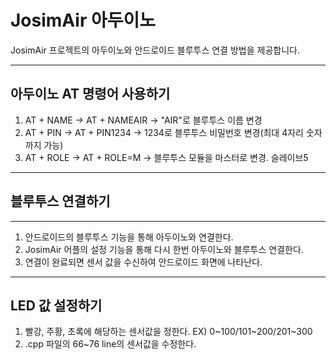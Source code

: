 # JosimAir 아두이노    

JosimAir 프로젝트의 아두이노와 안드로이드 블루투스 연결 방법을 제공합니다.

----
## 아두이노 AT 명령어 사용하기

1. AT + NAME -> AT + NAMEAIR -> "AIR"로 블루투스 이름 변경
2. AT + PIN -> AT + PIN1234 -> 1234로 블루투스 비밀번호 변경(최대 4자리 숫자까지 가능)
3. AT + ROLE -> AT + ROLE=M -> 블루투스 모듈을 마스터로 변경. 슬레이브5
----

## 블루투스 연결하기
----
1. 안드로이드의 블루투스 기능을 통해 아두이노와 연결한다.
2. JosimAir 어플의 설정 기능을 통해 다시 한번 아두이노와 블루투스 연결한다.
3. 연결이 완료되면 센서 값을 수신하여 안드로이드 화면에 나타난다.

----
## LED 값 설정하기
1. 빨강, 주황, 초록에 해당하는 센서값을 정한다. EX) 0\~100/101\~200/201~300
2. .cpp 파일의 66~76 line의 센서값을 수정한다.
